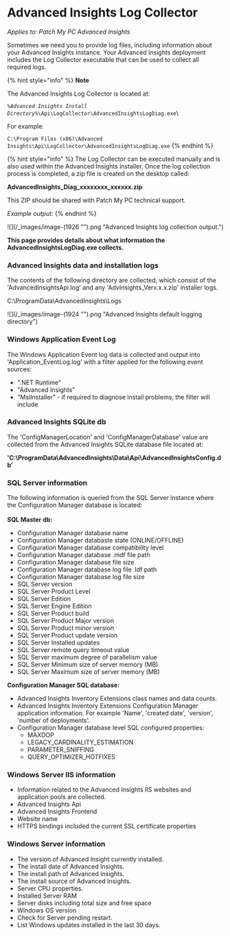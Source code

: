 # Advanced Insights Log Collector

_Applies to: Patch My PC Advanced Insights_

Sometimes we need you to provide log files, including information about your Advanced Insights instance. Your Advanced Insights deployment includes the Log Collector executable that can be used to collect all required logs.

{% hint style="info" %}
**Note**

The Advanced Insights Log Collector is located at:

_`%Advanced Insights Install Directory%`_`\Api\LogCollector\AdvancedInsightsLogDiag.exe`\


For example:

`C:\Program Files (x86)\Advanced Insights\Api\LogCollector\AdvancedInsightsLogDiag.exe`
{% endhint %}

{% hint style="info" %}
The Log Collector can be executed manually and is also used within the Advanced Insights installer. Once the log collection process is completed, a zip file is created on the desktop called:

**AdvancedInsights\_Diag\_xxxxxxxx\_xxxxxx.zip**

This ZIP should be shared with Patch My PC technical support.

_Example output:_
{% endhint %}

![](/_images/image-(1926 "").png "Advanced Insights log collection output.")

**This page provides details about what information the AdvancedInsightsLogDiag.exe collects.**

### Advanced Insights data and installation logs

The contents of the following directory are collected, which consist of the 'AdvancedInsightsApi.log' and any 'AdvInsights\_Verx.x.x.zip' installer logs.

C:\ProgramData\AdvancedInsights\Logs

![](/_images/image-(1924 "").png "Advanced Insights default logging directory")

### Windows Application Event Log

The Windows Application Event log data is collected and output into 'Application\_EventLog.log' with a filter applied for the following event sources:

* ".NET Runtime"&#x20;
* "Advanced Insights"
* "MsiInstaller" - if required to diagnose install problems, the filter will include&#x20;

### Advanced Insights SQLite db

The 'ConfigManagerLocation' and 'ConfigManagerDatabase' value are collected from the Advanced Insights SQLite database file located at:

**'C:\ProgramData\AdvancedInsights\Data\Api\AdvancedInsightsConfig.db'**

### SQL Server information

The following information is queried from the SQL Server instance where the Configuration Manager database is located:\
\
**SQL Master db:**

* Configuration Manager database name
* &#x20;Configuration Manager databaste state (ONLINE/OFFLINE)
* Configuration Manager database compatibility level
* Configuration Manager database .mdf file path
* Configuration Manager database file size
* Configuration Manager database log file .ldf path
* Configuration Manager database log file size
* SQL Server version
* SQL Server Product Level
* SQL Server Edition
* SQL Server Engine Edition
* SQL Server Product build
* SQL Server Product Major version
* SQL Server Product minor version
* SQL Server Product update version
* SQL Server Installed updates
* SQL Server remote query timeout value
* SQL Server maximum degree of parallelism value
* SQL Server Minimum size of server memory (MB)
* SQL Server Maximum size of server memory (MB)

**Configuration Manager SQL database:**

* Advanced Insights Inventory Extensions class names and data counts.
* Advanced Insights Inventory Extensions Configuration Manager application information. For    example 'Name', 'created date', 'version', 'number of deployments'.
* Configuration Manager database level SQL configured properties:
  * MAXDOP
  * LEGACY\_CARDINALITY\_ESTIMATION
  * PARAMETER\_SNIFFING
  * QUERY\_OPTIMIZER\_HOTFIXES

### Windows Server IIS information

* Information related to the Advanced Insights IIS websites and application pools are collected.
* Advanced Insights Api
* Advanced Insights Frontend
* Website name
* HTTPS bindings included the current SSL certificate properties

### Windows Server information

* The version of Advanced Insight currently installed.
* The install date of Advanced Insights.
* The install path of Advanced Insights.
* The install source of Advanced Insights.
* Server CPU properties.
* Installed Server RAM
* Server disks including total size and free space
* Windows OS version
* Check for Server pending restart.
* List Windows updates installed in the last 30 days.